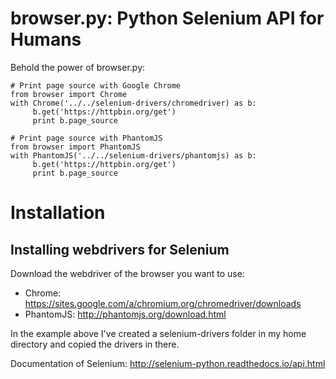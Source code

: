 # browser.py: Python Selenium API for Humans

Behold the power of browser.py:
```
# Print page source with Google Chrome
from browser import Chrome
with Chrome('../../selenium-drivers/chromedriver) as b:
     b.get('https://httpbin.org/get')
     print b.page_source

# Print page source with PhantomJS
from browser import PhantomJS
with PhantomJS('../../selenium-drivers/phantomjs) as b:
     b.get('https://httpbin.org/get')
     print b.page_source
```

# Installation
## Installing webdrivers for Selenium
Download the webdriver of the browser you want to use:
- Chrome: https://sites.google.com/a/chromium.org/chromedriver/downloads
- PhantomJS: http://phantomjs.org/download.html

In the example above I've created a selenium-drivers folder in my home directory and copied the drivers in there.

Documentation of Selenium: http://selenium-python.readthedocs.io/api.html



